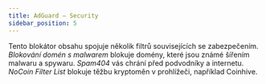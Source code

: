 ```yaml
---
title: AdGuard – Security
sidebar_position: 5
---
```


Tento blokátor obsahu spojuje několik filtrů souvisejících se zabezpečením. _Blokování domén s malwarem_ blokuje domény, které jsou známé šířením malwaru a spywaru. _Spam404_ vás chrání před podvodníky a internetu. _NoCoin Filter List_ blokuje těžbu kryptoměn v prohlížeči, například Coinhive.
